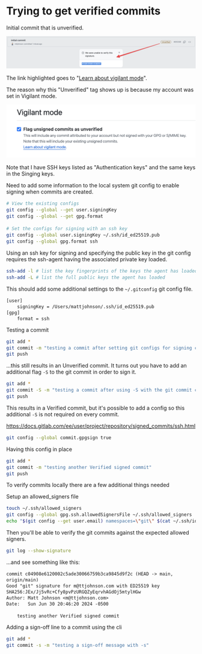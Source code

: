 # Trying to get verified commits

Initial commit that is unverified.

![Initial commit showing unverified tag and where to find more info.](files/unverified_initial_commit.png?raw=true "Unverified commit info")

The link highlighted goes to "[Learn about vigilant mode](https://docs.github.com/en/authentication/managing-commit-signature-verification/displaying-verification-statuses-for-all-of-your-commits)".

The reason why this "Unverified" tag shows up is because my account was set in Vigilant mode.

![GitHub > Account > Settings > SSH and GPG keys > Vigilant mode. Flag unsigned commits as unverified is checked.](files/settings_vigilant_mode.png?raw=true "Vigilant mode setting")

Note that I have SSH keys listed as "Authentication keys" and the same keys in the Singing keys.

Need to add some information to the local system git config to enable signing when commits are created.

```bash
# View the existing configs
git config --global --get user.signingKey
git config --global --get gpg.format

# Set the configs for signing with an ssh key
git config --global user.signingKey ~/.ssh/id_ed25519.pub
git config --global gpg.format ssh
```

Using an ssh key for signing and specifying the public key in the git config requires the ssh-agent having the associated private key loaded.

```bash
ssh-add -l # list the key fingerprints of the keys the agent has loaded
ssh-add -L # list the full public keys the agent has loaded
```

This should add some additional settings to the `~/.gitconfig` git config file.
```
[user]
	signingKey = /Users/mattjohnson/.ssh/id_ed25519.pub
[gpg]
	format = ssh
```

Testing a commit

```bash
git add *
git commit -m "testing a commit after setting git configs for signing commits"
git push
```

...this still results in an Unverified commit. It turns out you have to add an additional flag `-S` to the git commit in order to sign it.

```bash
git add *
git commit -S -m "testing a commit after using -S with the git commit command"
git push
```

This results in a Verified commit, but it's possible to add a config so this additional `-S` is not required on every commit.

https://docs.gitlab.com/ee/user/project/repository/signed_commits/ssh.html

```bash
git config --global commit.gpgsign true
```

Having this config in place

```bash
git add *
git commit -m "testing another Verified signed commit"
git push
```

To verify commits locally there are a few additional things needed

Setup an allowed_signers file
```bash
touch ~/.ssh/allowed_signers
git config --global gpg.ssh.allowedSignersFile ~/.ssh/allowed_signers
echo "$(git config --get user.email) namespaces=\"git\" $(cat ~/.ssh/id_ed25519.pub)" >> ~/.ssh/allowed_signers
```

Then you'll be able to verify the git commits against the expected allowed signers.
```bash
git log --show-signature
```
...and see something like this:
```
commit c04908e6120002c5ade30066759b3ca9845d9f2c (HEAD -> main, origin/main)
Good "git" signature for m@ttjohnson.com with ED25519 key SHA256:JEx/Jj5vRc+Cfy8pvPzURGQZyEqrvhAGdOj5mtylHGw
Author: Matt Johnson <m@ttjohnson.com>
Date:   Sun Jun 30 20:46:20 2024 -0500

    testing another Verified signed commit
```

Adding a sign-off line to a commit using the cli
```bash
git add *
git commit -s -m "testing a sign-off message with -s"

```
